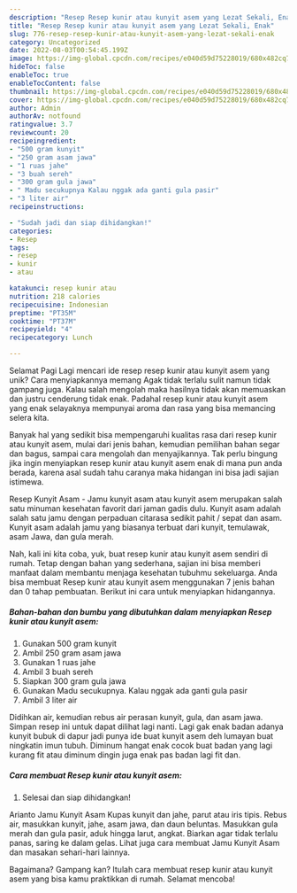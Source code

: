 ```yaml
---
description: "Resep Resep kunir atau kunyit asem yang Lezat Sekali, Enak"
title: "Resep Resep kunir atau kunyit asem yang Lezat Sekali, Enak"
slug: 776-resep-resep-kunir-atau-kunyit-asem-yang-lezat-sekali-enak
category: Uncategorized
date: 2022-08-03T00:54:45.199Z
image: https://img-global.cpcdn.com/recipes/e040d59d75228019/680x482cq70/resep-kunir-atau-kunyit-asem-foto-resep-utama.jpg
hideToc: false
enableToc: true
enableTocContent: false
thumbnail: https://img-global.cpcdn.com/recipes/e040d59d75228019/680x482cq70/resep-kunir-atau-kunyit-asem-foto-resep-utama.jpg
cover: https://img-global.cpcdn.com/recipes/e040d59d75228019/680x482cq70/resep-kunir-atau-kunyit-asem-foto-resep-utama.jpg
author: Admin
authorAv: notfound
ratingvalue: 3.7
reviewcount: 20
recipeingredient:
- "500 gram kunyit"
- "250 gram asam jawa"
- "1 ruas jahe"
- "3 buah sereh"
- "300 gram gula jawa"
- " Madu secukupnya Kalau nggak ada ganti gula pasir"
- "3 liter air"
recipeinstructions:

- "Sudah jadi dan siap dihidangkan!"
categories:
- Resep
tags:
- resep
- kunir
- atau

katakunci: resep kunir atau 
nutrition: 218 calories
recipecuisine: Indonesian
preptime: "PT35M"
cooktime: "PT37M"
recipeyield: "4"
recipecategory: Lunch

---
```



Selamat Pagi Lagi mencari ide resep resep kunir atau kunyit asem yang unik? Cara menyiapkannya memang Agak tidak terlalu sulit namun tidak gampang juga. Kalau salah mengolah maka hasilnya tidak akan memuaskan dan justru cenderung tidak enak. Padahal resep kunir atau kunyit asem yang enak selayaknya mempunyai aroma dan rasa yang bisa memancing selera kita.


Banyak hal yang sedikit bisa mempengaruhi kualitas rasa dari resep kunir atau kunyit asem, mulai dari jenis bahan, kemudian pemilihan bahan segar dan bagus, sampai cara mengolah dan menyajikannya. Tak perlu bingung jika ingin menyiapkan resep kunir atau kunyit asem enak di mana pun anda berada, karena asal sudah tahu caranya maka hidangan ini bisa jadi sajian istimewa.

Resep Kunyit Asam - Jamu kunyit asam atau kunyit asem merupakan salah satu minuman kesehatan favorit dari jaman gadis dulu. Kunyit asam adalah salah satu jamu dengan perpaduan citarasa sedikit pahit / sepat dan asam. Kunyit asam adalah jamu yang biasanya terbuat dari kunyit, temulawak, asam Jawa, dan gula merah.


Nah, kali ini kita coba, yuk, buat resep kunir atau kunyit asem sendiri di rumah. Tetap dengan bahan yang sederhana, sajian ini bisa memberi manfaat dalam membantu menjaga kesehatan tubuhmu sekeluarga. Anda bisa membuat Resep kunir atau kunyit asem menggunakan 7 jenis bahan dan 0 tahap pembuatan. Berikut ini cara untuk menyiapkan hidangannya.

<!--inarticleads1-->

##### Bahan-bahan dan bumbu yang dibutuhkan dalam menyiapkan Resep kunir atau kunyit asem:

1. Gunakan 500 gram kunyit
1. Ambil 250 gram asam jawa
1. Gunakan 1 ruas jahe
1. Ambil 3 buah sereh
1. Siapkan 300 gram gula jawa
1. Gunakan  Madu secukupnya. Kalau nggak ada ganti gula pasir
1. Ambil 3 liter air


Didihkan air, kemudian rebus air perasan kunyit, gula, dan asam jawa. Simpan resep ini untuk dapat dilihat lagi nanti. Lagi gak enak badan adanya kunyit bubuk di dapur jadi punya ide buat kunyit asem deh lumayan buat ningkatin imun tubuh. Diminum hangat enak cocok buat badan yang lagi kurang fit atau diminum dingin juga enak pas badan lagi fit dan. 

<!--inarticleads2-->

##### Cara membuat Resep kunir atau kunyit asem:


1. Selesai dan siap dihidangkan!

Arianto Jamu Kunyit Asam Kupas kunyit dan jahe, parut atau iris tipis. Rebus air, masukkan kunyit, jahe, asam jawa, dan daun beluntas. Masukkan gula merah dan gula pasir, aduk hingga larut, angkat. Biarkan agar tidak terlalu panas, saring ke dalam gelas. Lihat juga cara membuat Jamu Kunyit Asam dan masakan sehari-hari lainnya. 

Bagaimana? Gampang kan? Itulah cara membuat resep kunir atau kunyit asem yang bisa kamu praktikkan di rumah. Selamat mencoba!
